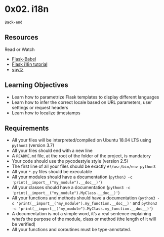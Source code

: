 
# 0x02. i18n

`Back-end`

## Resources

Read or Watch
+ [Flask-Babel](https://intranet.alxswe.com/rltoken/fBpGjDt2BFuBFiz-jwublQ)
+ [Flask i18n tutorial](https://intranet.alxswe.com/rltoken/RtGz7pI7TKnYqrMMG9rWMg)
+ [vpytz](https://intranet.alxswe.com/rltoken/7rrCz4pkpqAn4FfRZ2Vsvw)

## Learning Objectives
+ Learn how to parametrize Flask templates to display different languages
+ Learn how to infer the correct locale based on URL parameters, user settings or request headers
+ Learn how to localize timestamps

## Requirements

+ All your files will be interpreted/compiled on Ubuntu 18.04 LTS using `python3` (version 3.7)
+ All your files should end with a new line
+ A `README.md` file, at the root of the folder of the project, is mandatory
+ Your code should use the pycodestyle style (version 2.5)
+ The first line of all your files should be exactly `#!/usr/bin/env python3`
+ All your `*.py` files should be executable
+ All your modules should have a documentation (`python3 -c 'print(__import__("my_module").__doc__)'`)
+ All your classes should have a documentation (`python3 -c 'print(__import__("my_module").MyClass.__doc__)'`)
+ All your functions and methods should have a documentation (`python3 -c 'print(__import__("my_module").my_function.__doc__)'` and `python3 -c 'print(__import__("my_module").MyClass.my_function.__doc__)'`)
+ A documentation is not a simple word, it’s a real sentence explaining what’s the purpose of the module, class or method (the length of it will be verified)
+ All your functions and coroutines must be type-annotated.


